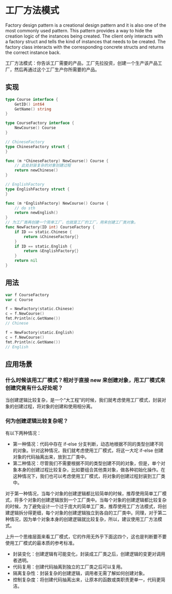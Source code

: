 # 工厂方法模式
Factory design pattern is a creational design pattern and it is also one of the most commonly used pattern. This pattern provides a way to hide the creation logic of the instances being created.
The client only interacts with a factory struct and tells the kind of instances that needs to be created. The factory class interacts with the corresponding concrete structs and returns the correct instance back.

工厂方法模式：你告诉工厂需要的产品，工厂先拉投资，创建一个生产该产品工厂，然后再通过这个工厂生产你所需要的产品。

## 实现

```go
type Course interface {
	GetID() int64
	GetName() string
}

type CourseFactory interface {
	NewCourse() Course
}

// ChineseFactory
type ChineseFactory struct {
}

func (m *ChineseFactory) NewCourse() Course {
	// 此处封装复杂的对象创建过程
	return newChinese()
}

// EnglishFactory
type EnglishFactory struct {
}

func (m *EnglishFactory) NewCourse() Course {
	// do sth
	return newEnglish()
}
// 为工厂类再创建一个简单工厂，也就是工厂的工厂，用来创建工厂类对象。
func NewFactory(ID int) CourseFactory {
	if ID == static.Chinese {
		return &ChineseFactory{}
	}
	if ID == static.English {
		return &EnglishFactory{}
	}
	return nil
}
```

## 用法

```go
var f CourseFactory
var c Course

f = NewFactory(static.Chinese)
c = f.NewCourse()
fmt.Println(c.GetName())
// Chinese

f = NewFactory(static.English)
c = f.NewCourse()
fmt.Println(c.GetName())
// English
```


## 应用场景

### 什么时候该用工厂模式？相对于直接 new 来创建对象，用工厂模式来创建究竟有什么好处呢？
当创建逻辑比较复杂，是一个“大工程”的时候，我们就考虑使用工厂模式，封装对象的创建过程，将对象的创建和使用相分离。

### 何为创建逻辑比较复杂呢？
有以下两种情况：
- 第一种情况：代码中存在 if-else 分支判断，动态地根据不同的类型创建不同的对象。针对这种情况，我们就考虑使用工厂模式，将这一大坨 if-else 创建对象的代码抽离出来，放到工厂类中。
- 第二种情况：尽管我们不需要根据不同的类型创建不同的对象，但是，单个对象本身的创建过程比较复杂，比如要组合其他类对象，做各种初始化操作。在这种情况下，我们也可以考虑使用工厂模式，将对象的创建过程封装到工厂类中。

对于第一种情况，当每个对象的创建逻辑都比较简单的时候，推荐使用简单工厂模式，将多个对象的创建逻辑放到一个工厂类中。当每个对象的创建逻辑都比较复杂的时候，为了避免设计一个过于庞大的简单工厂类，推荐使用工厂方法模式，将创建逻辑拆分得更细，每个对象的创建逻辑独立到各自的工厂类中。同理，对于第二种情况，因为单个对象本身的创建逻辑就比较复杂，所以，建议使用工厂方法模式。

上升一个思维层面来看工厂模式，它的作用无外乎下面这四个，这也是判断要不要使用工厂模式的最本质的参考标准。
- 封装变化：创建逻辑有可能变化，封装成工厂类之后，创建逻辑的变更对调用者透明。
- 代码复用：创建代码抽离到独立的工厂类之后可以复用。
- 隔离复杂性：封装复杂的创建逻辑，调用者无需了解如何创建对象。
- 控制复杂度：将创建代码抽离出来，让原本的函数或类职责更单一，代码更简洁。


